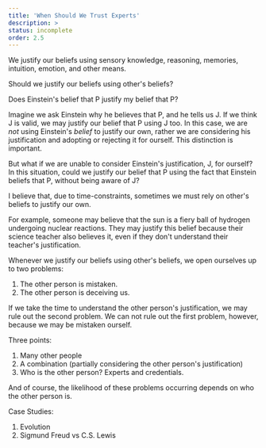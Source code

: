 ```yaml
---
title: 'When Should We Trust Experts'
description: >
status: incomplete
order: 2.5
---
```


We justify our beliefs using sensory knowledge, reasoning, memories, intuition, emotion, and other means.

Should we justify our beliefs using other's beliefs?

Does Einstein's belief that P justify my belief that P?

Imagine we ask Einstein why he believes that P, and he tells us J.  If we think J is valid, we may justify our belief that P using J too.  In this case, we are _not_ using Einstein's _belief_ to justify our own, rather we are considering his justification and adopting or rejecting it for ourself.  This distinction is important.

But what if we are unable to consider Einstein's justification, J, for ourself?  In this situation, could we justify our belief that P using the fact that Einstein beliefs that P, without being aware of J?

I believe that, due to time-constraints, sometimes we must rely on other's beliefs to justify our own.

For example, someone may believe that the sun is a fiery ball of hydrogen undergoing nuclear reactions.  They may justify this belief because their science teacher also believes it, even if they don't understand their teacher's justification.

Whenever we justify our beliefs using other's beliefs, we open ourselves up to two problems:

1. The other person is mistaken.
2. The other person is deceiving us.

If we take the time to understand the other person's justification, we may rule out the second problem.  We can not rule out the first problem, however, because we may be mistaken ourself.

Three points:

1. Many other people
2. A combination (partially considering the other person's justification)
3. Who is the other person?  Experts and credentials.

And of course, the likelihood of these problems occurring depends on who the other person is.


Case Studies:

1. Evolution
2. Sigmund Freud vs C.S. Lewis
